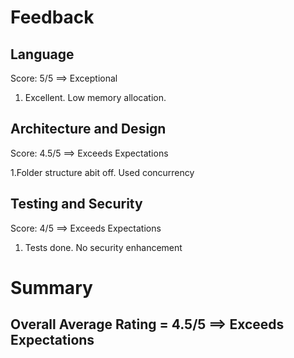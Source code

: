 # Feedback

## Language
Score: 5/5 ==> Exceptional

1. Excellent. Low memory allocation.

## Architecture and Design
Score: 4.5/5 ==> Exceeds Expectations

1.Folder structure abit off.  Used concurrency

## Testing and Security
Score: 4/5 ==> Exceeds Expectations

1. Tests done. No security enhancement

# Summary
## Overall Average Rating = 4.5/5 ==> Exceeds Expectations
